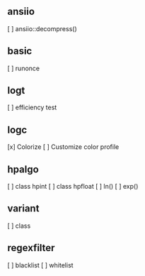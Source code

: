 ## ansiio
[ ] ansiio::decompress()

## basic
[ ] runonce

## logt
[ ] efficiency test

## logc
[x] Colorize
[ ] Customize color profile

## hpalgo
[ ] class hpint
[ ] class hpfloat
[ ] ln()
[ ] exp()

## variant
[ ] class


## regexfilter
[ ] blacklist
[ ] whitelist